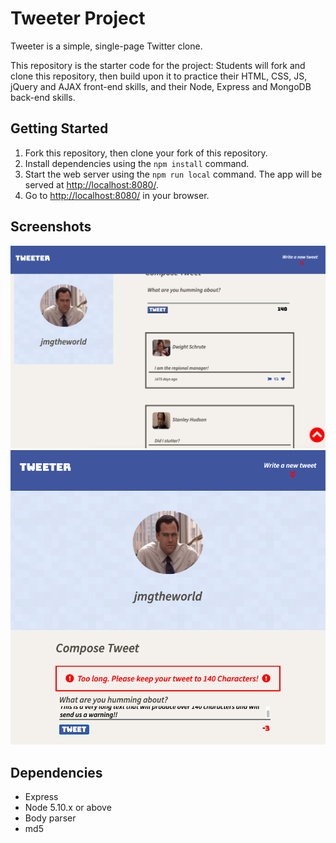 # Tweeter Project

Tweeter is a simple, single-page Twitter clone.

This repository is the starter code for the project: Students will fork and clone this repository, then build upon it to practice their HTML, CSS, JS, jQuery and AJAX front-end skills, and their Node, Express and MongoDB back-end skills.

## Getting Started

1. Fork this repository, then clone your fork of this repository.
2. Install dependencies using the `npm install` command.
3. Start the web server using the `npm run local` command. The app will be served at <http://localhost:8080/>.
4. Go to <http://localhost:8080/> in your browser.

## Screenshots

!["Screenshot of tweet app in desktop layout"](https://github.com/jmgtheworld/tweeter/blob/master/docs/desktop-layout2.png?raw=true)
!["Screenshot of tweet app in tablet layout with warning message"](https://github.com/jmgtheworld/tweeter/blob/master/docs/tablet-layout.png?raw=true)

## Dependencies

- Express
- Node 5.10.x or above
- Body parser
- md5
